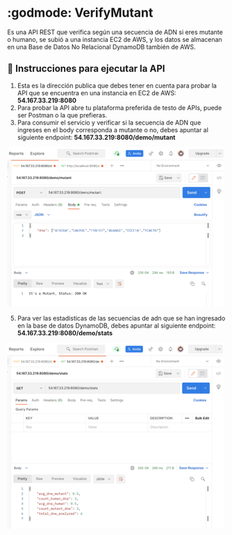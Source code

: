 # :godmode: VerifyMutant
Es una API REST que verifica según una secuencia de ADN si eres mutante o humano, se subió a una instancia EC2 de AWS, y los datos se almacenan en una Base de Datos No Relacional DynamoDB también de AWS.

## :rocket: Instrucciones para ejecutar la API

1. Esta es la dirección publica que debes tener en cuenta para probar la API que se encuentra en una instancia en EC2 de AWS: **54.167.33.219:8080**
2. Para probar la API abre tu plataforma preferida de testo de APIs, puede ser Postman o la que prefieras.
3. Para consumir el servicio y verificar si la secuencia de ADN que ingreses en el body corresponda a mutante o no, debes apuntar al siguiente endpoint: **54.167.33.219:8080/demo/mutant**

<img src="https://github.com/Claraescobar123/VerifyMutant/blob/main/assets/Mutant.png" width="500">

5. Para ver las estadisticas de las secuencias de adn que se han ingresado en la base de datos DynamoDB, debes apuntar al siguiente endpoint: **54.167.33.219:8080/demo/stats**

<img src="https://github.com/Claraescobar123/VerifyMutant/blob/main/assets/Stats.png" width="500">
